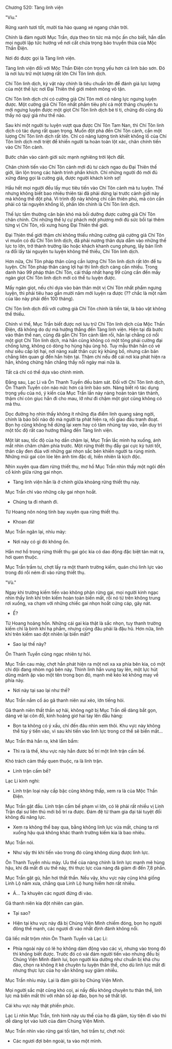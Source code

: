 




Chương 520: Tàng linh viện


"Viu."

Rừng xanh tươi tốt, mười tia hào quang xé ngang chân trời.

Chính là đám người Mục Trần, dựa theo tin tức mà mộc ấn cho biết, hắn dẫn mọi người lập tức hướng về nơi cất chứa trọng bảo truyền thừa của Mộc Thần Điện.

Nơi đó được gọi là Tàng linh viện.

Tàng linh viện đối với Mộc Thần Điện còn trọng yếu hơn cả linh bảo sơn. Đó là nơi lưu trữ một lượng rất lớn Chí Tôn linh dịch.

Chí Tôn linh dịch, kỳ vật này chính là tiêu chuẩn lớn để đánh giá lực lượng của một thế lực nơi Đại Thiên thế giới mênh mông vô tận.

Chí Tôn linh dịch chỉ có cường giả Chí Tôn mới có năng lực ngưng luyện được. Một cường giả Chí Tôn nhất phẩm tiêu phí cả một tháng chuyên tu mới ngưng luyện được một giọt Chí Tôn linh dịch bé tí ti, chừng đó cũng đủ thấy nó quý giá như thế nào.

Sau khi một người tu luyện vượt qua được Chí Tôn Tam Nan, thì Chí Tôn linh dịch có tác dụng rất quan trọng. Muốn đột phá đến Chí Tôn cảnh, cần một lượng Chí Tôn linh dịch rất lớn. Chỉ có năng lượng tinh khiết khổng lồ của Chí Tôn linh dịch mới triệt để khiến người ta hoàn toàn lột xác, chân chính tiến vào Chí Tôn cảnh.

Bước chân vào cảnh giới sức mạnh nghiêng trời lệch đất.

Chân chính tiến vào Chí Tôn cảnh mới đủ tư cách ngao du Đại Thiên thế giới, lăn lộn trong các hành trình phấn khích. Chỉ những người đó mới đủ xứng đáng gọi là cường giả, được người khách kính sợ!

Hầu hết mọi người đều lấy mục tiêu tiến vào Chí Tôn cảnh mà tu luyện. Thế nhưng không biết bao nhiêu thiên tài đã phải dừng lại trước cảnh giới này mà không thể đột phá. Vì trình độ này không chỉ cần thiên phú, mà còn cần phải có tài nguyên khổng lồ, phần lớn chính là Chí Tôn linh dịch.

Thế lực tầm thường căn bản khó mà bồi dưỡng được cường giả Chí Tôn chân chính. Chỉ những thế lự cự phách một phương mới đủ sức bồi tại thêm từng vị Chí Tôn, rồi xưng hùng Đại Thiên thế giới.

Đại Thiên thế giới thậm chí không thiếu những cường giả cường giả Chí Tôn vì muốn có đủ Chí Tôn linh dịch, đã phải nương thân dựa dẫm vào những thế lực to lớn, trở thành trưởng lão hoặc khách khanh cung phụng, lấy bản lĩnh ra đổi lấy tài nguyên tu luyện không thể thiếu, Chí Tôn linh dịch.

Hơn nữa, Chí Tôn pháp thân cũng cần lượng Chí Tôn linh dịch rất lớn để tu luyện. Chí Tôn pháp thân càng lợi hại thì linh dịch càng cần nhiều. Trong danh hào 99 pháp thân Chí Tôn, cái thấp nhất hạng 99 cũng cần đến mấy ngàn giọt Chí Tôn linh dịch mới có thể tu luyện được.

Mấy ngàn giọt, nếu chỉ dựa vào bản thân một vị Chí Tôn nhất phẩm ngưng luyện, thì phải tiêu hao gần mười năm mới luyện ra được (?? chắc là một năm của lão này phải đến 100 tháng).

Chí Tôn linh dịch đối với cường giả Chí Tôn chính là tiền tài, là bảo vật không thể thiếu.

Chính vì thế, Mục Trần biết được nơi lưu trữ Chí Tôn linh dịch của Mộc Thần Điện, đã không do dự mà hướng thẳng đến Tàng linh viện. Hiện tại đã bước vào thân thể nan, cũng đã gần Chí Tôn cảnh lắm rồi, hắn lại chẳng có nổi một giọt Chí Tôn linh dịch, mà hắn cũng không có một tông phái cường đại chống lưng, không có dòng họ hùng hậu ủng hộ. Tuy mẫu thân hắn có vẻ như siêu cấp lợi hại, nơi nàng xuất thân cực kỳ khủng bố, nhưng căn bản chẳng liên quan gì đến hắn hiện tại. Thậm chí nếu để cái nơi kia phát hiện ra hắn, không chừng hắn chẳng thấy nổi ngày mai nữa là.

Tất cả chỉ có thể dựa vào chính mình.

Đằng sau, Lạc Li và Ôn Thanh Tuyền đều bám sát. Đối với Chí Tôn linh dịch, Ôn Thanh Tuyền còn náo nức hơn cả linh bảo sơn. Nàng biết rõ tác dụng trọng yếu của nó, ý kiến của Mục Trần lần này nàng hoàn toàn tán thành, thậm chí còn giục hắn đi cho mau, lỡ như đi chậm một giọt cũng không có mà thu.

Dọc đường họ nhìn thấy không ít những địa điểm linh quang sáng ngời, chính là bảo bối nào đó mà người ta phát hiện ra, rồi giao đấu tranh đoạt. Bọn họ cũng không hề dừng lại xem hay có tâm nhúng tay vào, vẫn duy trì một tốc độ rất cao hướng thẳng đến Tàng linh viện.

Một lát sau, tốc độ của họ dần chậm lại, Mục Trần lắc mình hạ xuống, ánh mắt nhìn chăm chăm phía trước. Một rừng thiết thụ đầy gai cực kỳ tươi tốt, thân cây đen đúa với những gai nhọn sắc bén khiến người ta rùng mình. Những mũi gai còn lóe lên ánh tím đặc dị, hiển nhiên là kịch độc.

Nhìn xuyên qua đám rừng thiết thụ, mơ hồ Mục Trần nhìn thấy một ngôi đền cổ kính giữa rừng gai nhọn.

- Tàng linh viện hẳn là ở chính giữa khoảng rừng thiết thụ này.

Mục Trần chỉ vào những cây gai nhọn hoắt.

- Chúng ta đi nhanh đi.

Từ Hoang nôn nóng tính bay xuyên qua rừng thiết thụ.

- Khoan đã!

Mục Trần ngăn lại, nhíu mày:

- Nơi này có gì đó không ổn.

Hắn mơ hồ trong rừng thiết thụ gai góc kia có dao động đặc biệt tản mát ra, hơi quen thuộc.

Mục Trần trầm tư, chợt lấy ra một thanh trường kiếm, quán chú linh lực vào trong đó rồi ném đi vào rừng thiết thụ.

"Vù."

Ngay khi trường kiếm tiến vào không phận rừng gai, mọi người kinh ngạc nhìn thấy linh khí trên kiếm hoàn toàn biến mất, rồi nó từ trên không trung rơi xuống, va chạm với những chiếc gai nhọn hoắt cứng cáp, gãy nát.

- Ế?

Từ Hoang hoảng hồn. Những cái gai kia thật là sắc nhọn, tuy thanh trường kiếm chỉ là binh khí hạ phẩm, nhưng cũng đâu phải là đậu hũ. Hơn nữa, linh khí trên kiếm sao đột nhiên lại biến mất?

- Sao lại thế này?

Ôn Thanh Tuyền cũng ngạc nhiên tự hỏi.

Mục Trần cau mày, chợt hắn phát hiện ra một nơi xa xa phía bên kia, có một chi đội đang nhòm ngó bên này. Thình lình hắn vung tay lên, một lực hút dũng mãnh ập vào một tên trong bọn đó, mạnh mẽ kéo kẻ không may về phía này.

- Nơi này tại sao lại như thế?

Mục Trần nắm cổ áo gã thanh niên xui xẻo, lớn tiếng hỏi.

Gã thanh niên thất thần sợ hãi, không ngờ bị Mục Trần dễ dàng bắt gọn, dáng vẻ lại côn đồ, kinh hoảng giơ hai tay lên đầu hàng:

- Bọn ta không có ý xấu, chỉ đến đâu nhìn xem thôi. Khu vực này không thể tùy ý tiến vào, vì sau khi tiến vào linh lực trong cơ thể sẽ biến mất...

Mục Trần thả hắn ra, khẽ lẩm bẩm:

- Thì ra là thế, khu vực này hẳn đươc bố trí một linh trận cấm bế.

Khó trách cảm thấy quen thuộc, ra là linh trận.

- Linh trận cấm bế?

Lạc Li kinh nghi:

- Linh trận loại này cấp bậc cũng không thấp, xem ra là của Mộc Thần Điện.

Mục Trần gật đầu. Linh trận cấm bế phạm vi lớn, có lẽ phải rất nhiều vị Linh Trận đại sư liên thủ mới bố trí ra được. Đám đệ tử tham gia đại tái tuyệt đối không đủ năng lực.

- Xem ra không thể bay qua, bằng không linh lực vừa mất, chúng ta rơi xuống hậu quả không khác thanh trường kiếm kia là bao nhiêu.

Mục Trần nói.

- Như vậy thì khi tiến vào trong đó cũng không dùng được linh lực.

Ôn Thanh Tuyền nhíu mày. Ưu thế của nàng chính là linh lực mạnh mẽ hùng hậu, khi đã mất đi ưu thế này, thì thực lực của nàng đã giảm đi đến 7,8 phần.

Mục Trần gật gù, hắn hơi thất thần. Nếu vậy, khu vực này cũng khá giống Linh Lộ năm xưa, chẳng qua Linh Lộ hung hiểm hơn rất nhiều.

- Á... Ta khuyên các ngươi đừng đi vào.

Gã thanh niên kia đột nhiên can gián.

- Tại sao?

- Hiện tại khu vực này đã bị Chúng Viện Minh chiếm đóng, bọn họ người đông thế mạnh, các ngươi đi vào nhất định đánh không nổi.

Gã liếc mắt trộm nhìn Ôn Thanh Tuyền và Lạc Li:

- Phía ngoài này có lẽ họ không dám động vào các vị, nhưng vào trong đó thì không biết được. Trước đó có vài đám người tiến vào nhưng đều bị Chúng Viện Minh đánh lui, bọn người kia dường như chuẩn bị khá chu đáo, chọn ra không ít kẻ chuyên tu luyện thân thể, cho dù linh lực mất đi nhưng thực lực của họ vẫn không suy giảm nhiều.

Mục Trần nhíu mày. Lại là đám giòi bọ Chúng Viện Minh.

Mọi người sắc mặt cũng khó coi, ai nấy đều không chuyên tu thân thể, linh lực mà biến mất thì với nhân số áp đảo, bọn họ sẽ thất lợi.

Cái khu vực này thật phiền phức.

Lạc Li nhìn Mục Trần, tình hình này ưu thế của họ đã giảm, tùy tiện đi vào thì dễ dàng lọt vào lưới của đám Chúng Viện Minh.

Mục Trần nhìn vào rừng gai tối tăm, hơi trầm tư, chợt nói:

- Các ngươi đợi bên ngoài, ta vào một mình.




